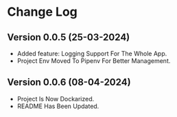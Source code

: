 # Change Log

## Version 0.0.5 (25-03-2024)

- Added feature: Logging Support For The Whole App.
- Project Env Moved To Pipenv For Better Management.

## Version 0.0.6 (08-04-2024)

- Project Is Now Dockarized.
- README Has Been Updated.
